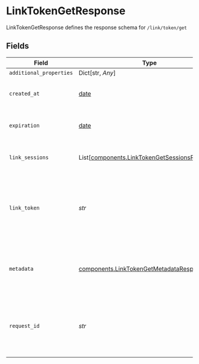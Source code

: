# LinkTokenGetResponse

LinkTokenGetResponse defines the response schema for `/link/token/get`


## Fields

| Field                                                                                                                                               | Type                                                                                                                                                | Required                                                                                                                                            | Description                                                                                                                                         |
| --------------------------------------------------------------------------------------------------------------------------------------------------- | --------------------------------------------------------------------------------------------------------------------------------------------------- | --------------------------------------------------------------------------------------------------------------------------------------------------- | --------------------------------------------------------------------------------------------------------------------------------------------------- |
| `additional_properties`                                                                                                                             | Dict[str, *Any*]                                                                                                                                    | :heavy_minus_sign:                                                                                                                                  | N/A                                                                                                                                                 |
| `created_at`                                                                                                                                        | [date](https://docs.python.org/3/library/datetime.html#date-objects)                                                                                | :heavy_check_mark:                                                                                                                                  | The creation timestamp for the `link_token`, in [ISO 8601](https://wikipedia.org/wiki/ISO_8601) format.                                             |
| `expiration`                                                                                                                                        | [date](https://docs.python.org/3/library/datetime.html#date-objects)                                                                                | :heavy_check_mark:                                                                                                                                  | The expiration timestamp for the `link_token`, in [ISO 8601](https://wikipedia.org/wiki/ISO_8601) format.                                           |
| `link_sessions`                                                                                                                                     | List[[components.LinkTokenGetSessionsResponse](../../models/shared/linktokengetsessionsresponse.md)]                                                | :heavy_minus_sign:                                                                                                                                  | Information about link sessions created using this `link_token`.                                                                                    |
| `link_token`                                                                                                                                        | *str*                                                                                                                                               | :heavy_check_mark:                                                                                                                                  | A `link_token`, which can be supplied to Link in order to initialize it and receive a `public_token`, which can be exchanged for an `access_token`. |
| `metadata`                                                                                                                                          | [components.LinkTokenGetMetadataResponse](../../models/shared/linktokengetmetadataresponse.md)                                                      | :heavy_check_mark:                                                                                                                                  | An object specifying the arguments originally provided to the `/link/token/create` call.                                                            |
| `request_id`                                                                                                                                        | *str*                                                                                                                                               | :heavy_check_mark:                                                                                                                                  | A unique identifier for the request, which can be used for troubleshooting. This identifier, like all Plaid identifiers, is case sensitive.         |